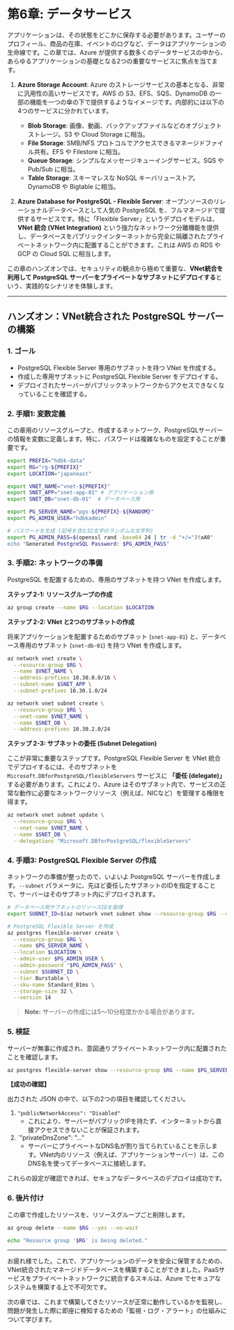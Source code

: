 # 第6章: データサービス

アプリケーションは、その状態をどこかに保存する必要があります。ユーザーのプロフィール、商品の在庫、イベントのログなど、データはアプリケーションの生命線です。この章では、Azure が提供する数多くのデータサービスの中から、あらゆるアプリケーションの基礎となる2つの重要なサービスに焦点を当てます。

1.  **Azure Storage Account**: Azure のストレージサービスの基本となる、非常に汎用性の高いサービスです。AWS の S3、EFS、SQS、DynamoDB の一部の機能を一つの傘の下で提供するようなイメージです。内部的には以下の4つのサービスに分かれています。
    - **Blob Storage**: 画像、動画、バックアップファイルなどのオブジェクトストレージ。S3 や Cloud Storage に相当。
    - **File Storage**: SMB/NFS プロトコルでアクセスできるマネージドファイル共有。EFS や Filestore に相当。
    - **Queue Storage**: シンプルなメッセージキューイングサービス。SQS や Pub/Sub に相当。
    - **Table Storage**: スキーマレスな NoSQL キーバリューストア。DynamoDB や Bigtable に相当。

2.  **Azure Database for PostgreSQL - Flexible Server**: オープンソースのリレーショナルデータベースとして人気の PostgreSQL を、フルマネージドで提供するサービスです。特に「Flexible Server」というデプロイモデルは、**VNet 統合 (VNet Integration)** という強力なネットワーク分離機能を提供し、データベースをパブリックインターネットから完全に隔離されたプライベートネットワーク内に配置することができます。これは AWS の RDS や GCP の Cloud SQL に相当します。

この章のハンズオンでは、セキュリティの観点から極めて重要な、**VNet統合を利用して PostgreSQL サーバーをプライベートなサブネットにデプロイする**という、実践的なシナリオを体験します。

---

## ハンズオン：VNet統合された PostgreSQL サーバーの構築

### 1. ゴール

- PostgreSQL Flexible Server 専用のサブネットを持つ VNet を作成する。
- 作成した専用サブネットに PostgreSQL Flexible Server をデプロイする。
- デプロイされたサーバーがパブリックネットワークからアクセスできなくなっていることを確認する。

### 2. 手順1: 変数定義

この章用のリソースグループと、作成するネットワーク、PostgreSQLサーバーの情報を変数に定義します。特に、パスワードは複雑なものを設定することが重要です。

```bash
export PREFIX="hdbk-data"
export RG="rg-${PREFIX}"
export LOCATION="japaneast"

export VNET_NAME="vnet-${PREFIX}"
export SNET_APP="snet-app-01" # アプリケーション用
export SNET_DB="snet-db-01"  # データベース用

export PG_SERVER_NAME="pgs-${PREFIX}-${RANDOM}"
export PG_ADMIN_USER="hdbkadmin"

# パスワードを生成 (記号を含む32文字のランダムな文字列)
export PG_ADMIN_PASS=$(openssl rand -base64 24 | tr -d "+/=")!aA0"
echo "Generated PostgreSQL Password: $PG_ADMIN_PASS"
```

### 3. 手順2: ネットワークの準備

PostgreSQL を配置するための、専用のサブネットを持つ VNet を作成します。

**ステップ 2-1: リソースグループの作成**

```bash
az group create --name $RG --location $LOCATION
```

**ステップ 2-2: VNet と2つのサブネットの作成**

将来アプリケーションを配置するためのサブネット (`snet-app-01`) と、データベース専用のサブネット (`snet-db-01`) を持つ VNet を作成します。

```bash
az network vnet create \
  --resource-group $RG \
  --name $VNET_NAME \
  --address-prefixes 10.30.0.0/16 \
  --subnet-name $SNET_APP \
  --subnet-prefixes 10.30.1.0/24

az network vnet subnet create \
  --resource-group $RG \
  --vnet-name $VNET_NAME \
  --name $SNET_DB \
  --address-prefixes 10.30.2.0/24
```

**ステップ 2-3: サブネットの委任 (Subnet Delegation)**

ここが非常に重要なステップです。PostgreSQL Flexible Server を VNet 統合でデプロイするには、そのサブネットを `Microsoft.DBforPostgreSQL/flexibleServers` サービスに **「委任 (delegate)」** する必要があります。これにより、Azure はそのサブネット内で、サービスの正常な動作に必要なネットワークリソース（例えば、NICなど）を管理する権限を得ます。

```bash
az network vnet subnet update \
  --resource-group $RG \
  --vnet-name $VNET_NAME \
  --name $SNET_DB \
  --delegations "Microsoft.DBforPostgreSQL/flexibleServers"
```

### 4. 手順3: PostgreSQL Flexible Server の作成

ネットワークの準備が整ったので、いよいよ PostgreSQL サーバーを作成します。`--subnet` パラメータに、先ほど委任したサブネットのIDを指定することで、サーバーはそのサブネット内にデプロイされます。

```bash
# データベース用サブネットのリソースIDを取得
export SUBNET_ID=$(az network vnet subnet show --resource-group $RG --vnet-name $VNET_NAME --name $SNET_DB --query id --output tsv)

# PostgreSQL Flexible Server を作成
az postgres flexible-server create \
  --resource-group $RG \
  --name $PG_SERVER_NAME \
  --location $LOCATION \
  --admin-user $PG_ADMIN_USER \
  --admin-password "$PG_ADMIN_PASS" \
  --subnet $SUBNET_ID \
  --tier Burstable \
  --sku-name Standard_B1ms \
  --storage-size 32 \
  --version 14
```

> **Note:** サーバーの作成には5〜10分程度かかる場合があります。

### 5. 検証

サーバーが無事に作成され、意図通りプライベートネットワーク内に配置されたことを確認します。

```bash
az postgres flexible-server show --resource-group $RG --name $PG_SERVER_NAME
```

**【成功の確認】**

出力された JSON の中で、以下の2つの項目を確認してください。

1.  `"publicNetworkAccess": "Disabled"`
    - これにより、サーバーがパブリックIPを持たず、インターネットから直接アクセスできないことが保証されます。
2.  `"privateDnsZone": "..."
    - サーバーにプライベートなDNS名が割り当てられていることを示します。VNet内のリソース（例えば、アプリケーションサーバー）は、このDNS名を使ってデータベースに接続します。

これらの設定が確認できれば、セキュアなデータベースのデプロイは成功です。

### 6. 後片付け

この章で作成したリソースを、リソースグループごと削除します。

```bash
az group delete --name $RG --yes --no-wait

echo "Resource group '$RG' is being deleted."
```

---

お疲れ様でした。これで、アプリケーションのデータを安全に保管するための、VNet統合されたマネージドデータベースを構築することができました。PaaSサービスをプライベートネットワークに統合するスキルは、Azure でセキュアなシステムを構築する上で不可欠です。

次の章では、これまで構築してきたリソースが正常に動作しているかを監視し、問題が発生した際に即座に検知するための「監視・ログ・アラート」の仕組みについて学びます。
